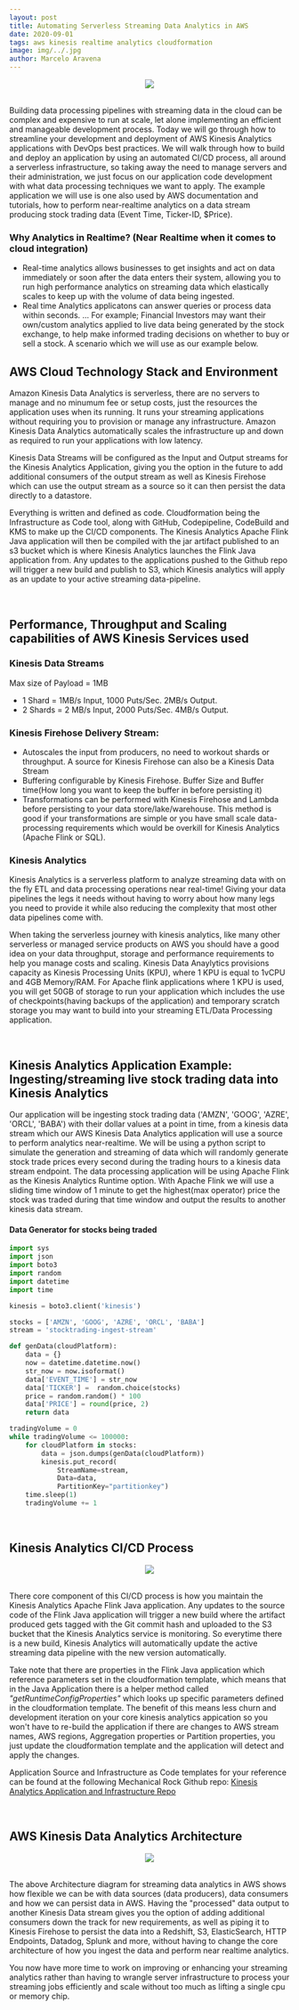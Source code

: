 ```yaml
---
layout: post
title: Automating Serverless Streaming Data Analytics in AWS
date: 2020-09-01
tags: aws kinesis realtime analytics cloudformation
image: img/../.jpg
author: Marcelo Aravena
---
```

<center><img src="/img/kinesis-analytics/realize-real-time-analytics.jpg" /></center><br/>

Building data processing pipelines with streaming data in the cloud can be complex and expensive to run at scale, let alone implementing an efficient and manageable development process.  Today we will go through how to streamline your development and deployment of AWS Kinesis Analytics applications with DevOps best practices.  We will walk through how to build and deploy an application by using an automated CI/CD process, all around a serverless infrastructure, so taking away the need to manage servers and their administration, we just focus on our application code development with what data processing techniques we want to apply. The example application we will use is one also used by AWS documentation and tutorials, how to perform near-realtime analytics on a data stream producing stock trading data (Event Time, Ticker-ID, $Price).

### Why Analytics in Realtime? (Near Realtime when it comes to cloud integration)
- Real-time analytics allows businesses to get insights and act on data immediately or soon after the data enters their system, allowing you to run high performance analytics on streaming data which elastically scales to keep up with the volume of data being ingested. 
- Real time Analytics applicatons can answer queries or process data within seconds. ... For example; Financial Investors may want their own/custom analytics applied to live data being generated by the stock exchange, to help make informed trading decisions on whether to buy or sell a stock.  A scenario which we will use as our example below. 

## AWS Cloud Technology Stack and Environment
Amazon Kinesis Data Analytics is serverless, there are no servers to manage and no minumum fee or setup costs, just the resources the application uses when its running. It runs your streaming applications without requiring you to provision or manage any infrastructure. Amazon Kinesis Data Analytics automatically scales the infrastructure up and down as required to run your applications with low latency.

Kinesis Data Streams will be configured as the Input and Output streams for the Kinesis Analytics Application, giving you the option in the future to add additional consumers of the output stream as well as Kinesis Firehose which can use the output stream as a source so it can then persist the data directly to a datastore. 

Everything is written and defined as code. Cloudformation being the Infrastructure as Code tool, along with GitHub, Codepipeline, CodeBuild and KMS to make up the CI/CD components.  The Kinesis Analytics Apache Flink Java application will then be compiled with the jar artifact published to an s3 bucket which is where Kinesis Analytics launches the Flink Java application from. Any updates to the applications pushed to the Github repo will trigger a new build and publish to S3, which Kinesis analytics will apply as an update to your active streaming data-pipeline. 


<br/>


## Performance, Throughput and Scaling capabilities of AWS Kinesis Services used
### Kinesis Data Streams 
Max size of Payload = 1MB
- 1 Shard = 1MB/s Input, 1000 Puts/Sec. 2MB/s Output.
- 2 Shards = 2 MB/s Input, 2000 Puts/Sec. 4MB/s Output.

### Kinesis Firehose Delivery Stream:
- Autoscales the input from producers, no need to workout shards or throughput. A source for Kinesis Firehose can also be a Kinesis Data Stream
- Buffering configurable by Kinesis Firehose.  Buffer Size and Buffer time(How long you want to keep the buffer in before persisting it)
- Transformations can be performed with Kinesis Firehose and Lambda before persisting to your data store/lake/warehouse. This method is good if your transformations are simple or you have small scale data-processing requirements which would be overkill for Kinesis Analytics (Apache Flink or SQL).

### Kinesis Analytics
Kinesis Analytics is a serverless platform to analyze streaming data with on the fly ETL and data processing operations near real-time! Giving your data pipelines the legs it needs without having to worry about how many legs you need to provide it while also reducing the complexity that most other data pipelines come with. 

When taking the serverless journey with kinesis analytics, like many other serverless or managed service products on AWS you should have a good idea on your data throughput, storage and performance requirements to help you manage costs and scaling.  Kinesis Data Anaylytics provisions capacity as Kinesis Processing Units (KPU), where 1 KPU is equal to 1vCPU and 4GB Memory/RAM. For Apache flink applications where 1 KPU is used, you will get 50GB of storage to run your application which includes the use of checkpoints(having backups of the application) and temporary scratch storage you may want to build into your streaming ETL/Data Processing application.

<br/>


## Kinesis Analytics Application Example: Ingesting/streaming live stock trading data into Kinesis Analytics 
Our application will be ingesting stock trading data ('AMZN', 'GOOG', 'AZRE', 'ORCL', 'BABA') with their dollar values at a point in time, from a kinesis data stream which our AWS Kinesis Data Analytics application will use a source to perform analytics near-realtime.  We will be using a python script to simulate the generation and streaming of data which will randomly generate stock trade prices every second during the trading hours to a kinesis data stream endpoint.  The data processing application will be using Apache Flink as the Kinesis Analytics Runtime option.  With Apache Flink we will use a sliding time window of 1 minute to get the highest(max operator) price the stock was traded during that time window and output the results to another kinesis data stream.

#### Data Generator for stocks being traded
``` python
import sys
import json
import boto3
import random
import datetime
import time

kinesis = boto3.client('kinesis')

stocks = ['AMZN', 'GOOG', 'AZRE', 'ORCL', 'BABA']
stream = 'stocktrading-ingest-stream'

def genData(cloudPlatform):
    data = {}
    now = datetime.datetime.now()
    str_now = now.isoformat()
    data['EVENT_TIME'] = str_now
    data['TICKER'] =  random.choice(stocks)
    price = random.random() * 100
    data['PRICE'] = round(price, 2)
    return data

tradingVolume = 0
while tradingVolume <= 100000:
    for cloudPlatform in stocks:
        data = json.dumps(genData(cloudPlatform))
        kinesis.put_record(
            StreamName=stream,
            Data=data,
            PartitionKey="partitionkey")
    time.sleep(1)
    tradingVolume += 1
```

<br/>


## Kinesis Analytics CI/CD Process
<center><img src="/img/kinesis-analytics/KinesisAnalytics-CICD.png" /></center><br/>

There core component of this CI/CD process is how you maintain the Kinesis Analytics Apache Flink Java application.  Any updates to the source code of the Flink Java application will trigger a new build where the artifact produced gets tagged with the Git commit hash and uploaded to the S3 bucket that the Kinesis Analytics service is monitoring. So everytime there is a new build, Kinesis Analytics will automatically update the active streaming data pipeline with the new version automatically. 

Take note that there are properties in the Flink Java application which reference parameters set in the cloudformation template, which means that in the Java Application there is a helper method called *"getRuntimeConfigProperties"* which looks up specific parameters defined in the cloudformation template.  The benefit of this means less churn and development iteration on your core kinesis analytics appication so you won't have to re-build the application if there are changes to AWS stream names, AWS regions, Aggregation properties or Partition properties, you just update the cloudformation template and the application will detect and apply the changes. 

Application Source and Infrastructure as Code templates for your reference can be found at the following Mechanical Rock Github repo: [Kinesis Analytics Application and Infrastructure Repo](https://github.com/MechanicalRock/kinesis-analytics)


<br/>


## AWS Kinesis Data Analytics Architecture

<center><img src="/img/kinesis-analytics/KinesisAnalyticsArch.png" /></center><br/>

The above Architecture diagram for streaming data analytics in AWS shows how flexible we can be with data sources (data producers), data consumers and how we can persist data in AWS.  Having the "processed" data output to another Kinesis Data stream gives you the option of adding additional consumers down the track for new requirements, as well as piping it to Kinesis Firehose to persist the data into a Redshift, S3, ElasticSearch, HTTP Endpoints, Datadog, Splunk and more, without having to change the core architecture of how you ingest the data and perform near realtime analytics. 

You now have more time to work on improving or enhancing your streaming analytics rather than having to wrangle server infrastructure to process your streaming jobs efficiently and scale without too much as lifting a single cpu or memory chip. 

